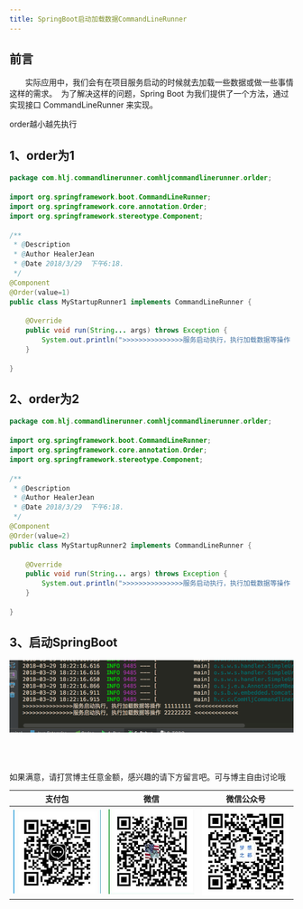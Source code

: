 ```yaml
---
title: SpringBoot启动加载数据CommandLineRunner
---
```


<!-- image url 
https://raw.githubusercontent.com/HealerJean/HealerJean.github.io/master/blogImages
　　首行缩进
<font color="red">  </font>
-->

## 前言

　　实际应用中，我们会有在项目服务启动的时候就去加载一些数据或做一些事情这样的需求。  为了解决这样的问题，Spring Boot 为我们提供了一个方法，通过实现接口 CommandLineRunner 来实现。


order越小越先执行

## 1、order为1

```java
package com.hlj.commandlinerunner.comhljcommandlinerunner.orlder;

import org.springframework.boot.CommandLineRunner;
import org.springframework.core.annotation.Order;
import org.springframework.stereotype.Component;

/**
 * @Description
 * @Author HealerJean
 * @Date 2018/3/29  下午6:18.
 */
@Component
@Order(value=1)
public class MyStartupRunner1 implements CommandLineRunner {

    @Override
    public void run(String... args) throws Exception {
        System.out.println(">>>>>>>>>>>>>>>服务启动执行，执行加载数据等操作 11111111 <<<<<<<<<<<<<");
    }

}


```

## 2、order为2

```java
package com.hlj.commandlinerunner.comhljcommandlinerunner.orlder;

import org.springframework.boot.CommandLineRunner;
import org.springframework.core.annotation.Order;
import org.springframework.stereotype.Component;

/**
 * @Description
 * @Author HealerJean
 * @Date 2018/3/29  下午6:18.
 */
@Component
@Order(value=2)
public class MyStartupRunner2 implements CommandLineRunner {

    @Override
    public void run(String... args) throws Exception {
        System.out.println(">>>>>>>>>>>>>>>服务启动执行，执行加载数据等操作 22222222 <<<<<<<<<<<<<");
    }

}
```


## 3、启动SpringBoot

![WX20180329-182220](https://raw.githubusercontent.com/HealerJean/HealerJean.github.io/master/blogImages/WX20180329-182220.png)





<br/><br/><br/>
如果满意，请打赏博主任意金额，感兴趣的请下方留言吧。可与博主自由讨论哦

|支付包 | 微信|微信公众号|
|:-------:|:-------:|:------:|
|![支付宝](https://raw.githubusercontent.com/HealerJean/HealerJean.github.io/master/assets/img/tctip/alpay.jpg) | ![微信](https://raw.githubusercontent.com/HealerJean/HealerJean.github.io/master/assets/img/tctip/weixin.jpg)|![微信公众号](https://raw.githubusercontent.com/HealerJean/HealerJean.github.io/master/assets/img/my/qrcode_for_gh_a23c07a2da9e_258.jpg)|




<!-- Gitalk 评论 start  -->

<link rel="stylesheet" href="https://unpkg.com/gitalk/dist/gitalk.css">
<script src="https://unpkg.com/gitalk@latest/dist/gitalk.min.js"></script> 
<div id="gitalk-container"></div>    
 <script type="text/javascript">
    var gitalk = new Gitalk({
		clientID: `1d164cd85549874d0e3a`,
		clientSecret: `527c3d223d1e6608953e835b547061037d140355`,
		repo: `HealerJean.github.io`,
		owner: 'HealerJean',
		admin: ['HealerJean'],
		id: 'synrCiOxeZMrB4Qr',
    });
    gitalk.render('gitalk-container');
</script> 

<!-- Gitalk end -->

